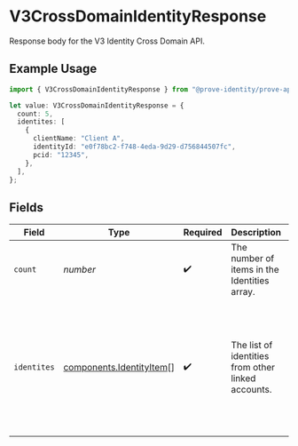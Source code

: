 # V3CrossDomainIdentityResponse

Response body for the V3 Identity Cross Domain API.

## Example Usage

```typescript
import { V3CrossDomainIdentityResponse } from "@prove-identity/prove-api/models/components";

let value: V3CrossDomainIdentityResponse = {
  count: 5,
  identites: [
    {
      clientName: "Client A",
      identityId: "e0f78bc2-f748-4eda-9d29-d756844507fc",
      pcid: "12345",
    },
  ],
};
```

## Fields

| Field                                                                                                   | Type                                                                                                    | Required                                                                                                | Description                                                                                             | Example                                                                                                 |
| ------------------------------------------------------------------------------------------------------- | ------------------------------------------------------------------------------------------------------- | ------------------------------------------------------------------------------------------------------- | ------------------------------------------------------------------------------------------------------- | ------------------------------------------------------------------------------------------------------- |
| `count`                                                                                                 | *number*                                                                                                | :heavy_check_mark:                                                                                      | The number of items in the Identities array.                                                            | 5                                                                                                       |
| `identites`                                                                                             | [components.IdentityItem](../../models/components/identityitem.md)[]                                    | :heavy_check_mark:                                                                                      | The list of identities from other linked accounts.                                                      | [<br/>{<br/>"clientName": "Client A",<br/>"identityId": "e0f78bc2-f748-4eda-9d29-d756844507fc",<br/>"pcid": "12345"<br/>}<br/>] |